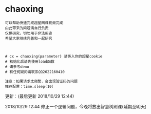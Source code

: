 # chaoxing
    可以帮助快速完成超星网课视频完成
    由此带来的问题请自行负责
    仅供研究，切勿用于非法用途
    希望大家继续完善和一起研究



    # cx = chaoxing(parameter) 请传入你的超星cookie
    # 初始化后请先使用load函数
    # 请参考demo
    # 有任何疑问请联系QQ2622160410

    注意：如果请求太频繁，会出现验证码的问题
    推荐配置：time.sleep(10)


更新：(最后更新 2018/10/29 12:44)

2018/10/29 12:44 修正一个逻辑问题，今晚将放出智慧树刷课(延期至明天)
